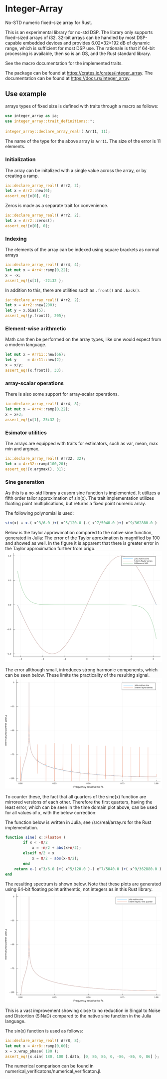 # Integer-Array
No-STD numeric fixed-size array for Rust.

This is an experimental library for no-std DSP.
The library only supports fixed-sized arrays of i32.
32-bit arrays can be handled by most DSP-capable embedded devices and provides 6.02×32>192 dB of dynamic range, which is sufficient for most DSP use.
The rationale is that if 64-bit processing is available, then so is an OS, and the Rust standard library. 

See the macro documentation for the implemented traits.

The package can be found at https://crates.io/crates/integer_array.
The documentation can be found at https://docs.rs/integer_array.

## Use example
arrays types of fixed size is defined with traits through a macro as follows:
```rust
use integer_array as ia;
use integer_array::trait_definitions::*;

integer_array::declare_array_real!( Arr11, 11);
```
The name of the type for the above array is `Arr11`. The size of the error is 11 elements.

### Initialization
The array can be initalized with a single value across the array, or by creating a ramp.
```rust
ia::declare_array_real!( Arr2, 2);
let x = Arr2::new(6);
assert_eq!{x[0], 6};
```

Zeros is made as a separate trait for convenience.
```rust
ia::declare_array_real!( Arr2, 2);
let x = Arr2::zeros();
assert_eq!{x[0], 0};
```

### Indexing
The elements of the array can be indexed using square brackets as normal arrays
```rust
ia::declare_array_real!( Arr4, 4);
let mut x = Arr4::ramp(0,22);
x = -x;
assert_eq!{x[1], -22i32 };
```

In addition to this, there are utilities such as `.front()` and `.back()`.
```rust
ia::declare_array_real!( Arr2, 2);
let x = Arr2::new(200);
let y = x.bias(5);
assert_eq!{y.front(), 205};
```

### Element-wise arithmetic
Math can then be performed on the array types, like one would expect from a modern language.
```rust
let mut x = Arr11::new(66);
let y     = Arr11::new(2);
x = x/y;
assert_eq!(x.front(), 33);
```
### array-scalar operations
There is also some support for array-scalar operations.
```rust
ia::declare_array_real!( Arr4, 8);
let mut x = Arr4::ramp(0,22);
x = x+3;
assert_eq!{x[1], 25i32 };
```
### Esimator utilities
The arrays are equipped with traits for estimators, such as var, mean, max min and argmax.
```rust
ia::declare_array_real!( Arr32, 32);
let x = Arr32::ramp(100,20);
assert_eq!{x.argmax(), 31};
```

### Sine generation
As this is a no-std library a cusom sine function is implemented. It utilizes a fifth order tailor approximation of sin(x). The trait implementation utilizes floating point multiplications, but returns a fixed point numeric array.

The following polynomial is used:
```julia
sin(x) = x-( x^3/6.0 )+( x^5/120.0 )-( x^7/5040.0 )+( x^9/362880.0 )
```

Below is the taylor approwimation compared to the native sine function, generated in Julia:
The error of the Taylor aproximation is magnified by 100 and showed as well. In the figure it is apparent that there is greater error in the Taylor approximation further from origo.
![Image](numerical_verificatons/figures/time_domain_sinx.png?raw=true)

The error allthough small, introduces strong harmonic components, which can be seen below. These limits the practicality of the resulting signal.
![Image](numerical_verificatons/figures/frequency_domain_sinx.png?raw=true)

To counter these, the fact that all quarters of the sine(x) function are mirrored versions of each other. Therefore the first quarters, having the least error, which can be seen in the time domain plot above, can be used for all values of x, with the below correction:

The function below is written in Julia, see /src/real/array.rs for the Rust implementation.
```julia
function sine( x::Float64 ) 
        if x < -π/2
            x = -π/2 + abs(x+π/2);
        elseif π/2 < x
            x = π/2 - abs(x-π/2);
        end
    return x-( x^3/6.0 )+( x^5/120.0 )-( x^7/5040.0 )+( x^9/362880.0 );
end
```

The resulting spectrum is shown below. Note that these plots are generated using 64-bit floating point arithemtic, not integers as in this Rust library.
![Image](numerical_verificatons/figures/taylor_sine_comparison.png?raw=true)

This is a vast improvement showing close to no reduction in Singal to Noise and Distortion (SiNaD) compared to the native sine function in the Julia language.

The sin(x) function is used as follows:
```rust
ia::declare_array_real!( Arr8, 8);
let mut x = Arr8::ramp(0,60);
x = x.wrap_phase( 180 );
assert_eq!{x.sin( 180, 100 ).data, [0, 86, 86, 0, -86, -86, 0, 86] };
```

The numerical comparison can be found in numerical_verificatons/numerical_verificaton.jl.